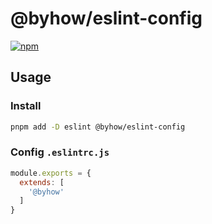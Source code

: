 # @byhow/eslint-config

[![npm](https://img.shields.io/npm/v/@byhow/eslint-config)](https://npmjs.com/package/@byhow/eslint-config)

## Usage

### Install

```bash
pnpm add -D eslint @byhow/eslint-config
```

### Config `.eslintrc.js`

```js
module.exports = {
  extends: [
    '@byhow'
  ]
}
```
